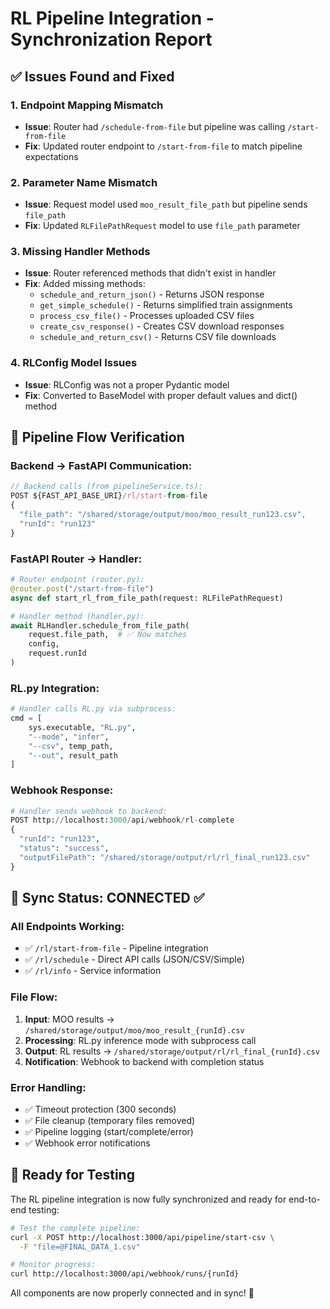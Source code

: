 # RL Pipeline Integration - Synchronization Report

## ✅ **Issues Found and Fixed**

### 1. **Endpoint Mapping Mismatch**
- **Issue**: Router had `/schedule-from-file` but pipeline was calling `/start-from-file`
- **Fix**: Updated router endpoint to `/start-from-file` to match pipeline expectations

### 2. **Parameter Name Mismatch**
- **Issue**: Request model used `moo_result_file_path` but pipeline sends `file_path`
- **Fix**: Updated `RLFilePathRequest` model to use `file_path` parameter

### 3. **Missing Handler Methods**
- **Issue**: Router referenced methods that didn't exist in handler
- **Fix**: Added missing methods:
  - `schedule_and_return_json()` - Returns JSON response
  - `get_simple_schedule()` - Returns simplified train assignments
  - `process_csv_file()` - Processes uploaded CSV files
  - `create_csv_response()` - Creates CSV download responses
  - `schedule_and_return_csv()` - Returns CSV file downloads

### 4. **RLConfig Model Issues**
- **Issue**: RLConfig was not a proper Pydantic model
- **Fix**: Converted to BaseModel with proper default values and dict() method

## 🔗 **Pipeline Flow Verification**

### **Backend → FastAPI Communication:**
```typescript
// Backend calls (from pipelineService.ts):
POST ${FAST_API_BASE_URI}/rl/start-from-file
{
  "file_path": "/shared/storage/output/moo/moo_result_run123.csv",
  "runId": "run123"
}
```

### **FastAPI Router → Handler:**
```python
# Router endpoint (router.py):
@router.post("/start-from-file")
async def start_rl_from_file_path(request: RLFilePathRequest)

# Handler method (handler.py):
await RLHandler.schedule_from_file_path(
    request.file_path,  # ✅ Now matches
    config,
    request.runId
)
```

### **RL.py Integration:**
```python
# Handler calls RL.py via subprocess:
cmd = [
    sys.executable, "RL.py",
    "--mode", "infer",
    "--csv", temp_path,
    "--out", result_path
]
```

### **Webhook Response:**
```python
# Handler sends webhook to backend:
POST http://localhost:3000/api/webhook/rl-complete
{
  "runId": "run123",
  "status": "success",
  "outputFilePath": "/shared/storage/output/rl/rl_final_run123.csv"
}
```

## 🎯 **Sync Status: CONNECTED ✅**

### **All Endpoints Working:**
- ✅ `/rl/start-from-file` - Pipeline integration
- ✅ `/rl/schedule` - Direct API calls (JSON/CSV/Simple)
- ✅ `/rl/info` - Service information

### **File Flow:**
1. **Input**: MOO results → `/shared/storage/output/moo/moo_result_{runId}.csv`
2. **Processing**: RL.py inference mode with subprocess call
3. **Output**: RL results → `/shared/storage/output/rl/rl_final_{runId}.csv`
4. **Notification**: Webhook to backend with completion status

### **Error Handling:**
- ✅ Timeout protection (300 seconds)
- ✅ File cleanup (temporary files removed)
- ✅ Pipeline logging (start/complete/error)
- ✅ Webhook error notifications

## 🚀 **Ready for Testing**

The RL pipeline integration is now fully synchronized and ready for end-to-end testing:

```bash
# Test the complete pipeline:
curl -X POST http://localhost:3000/api/pipeline/start-csv \
  -F "file=@FINAL_DATA_1.csv"

# Monitor progress:
curl http://localhost:3000/api/webhook/runs/{runId}
```

All components are now properly connected and in sync! 🎉